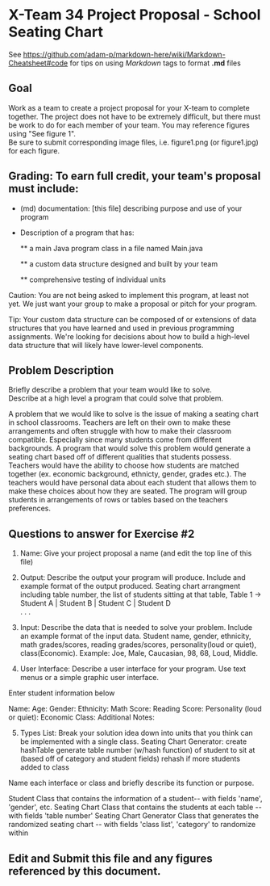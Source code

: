 # X-Team 34 Project Proposal - School Seating Chart 

See https://github.com/adam-p/markdown-here/wiki/Markdown-Cheatsheet#code for tips on using *Markdown* tags to format __.md__ files

## Goal

Work as a team to create a project proposal for your X-team to complete together.
The project does not have to be extremely difficult,
but there must be work to do for each member of your team.
You may reference figures using "See figure 1".  
Be sure to submit corresponding image files, i.e. figure1.png (or figure1.jpg) for each figure.

## Grading: To earn full credit, your team's proposal must include:

* (md) documentation: [this file] describing purpose and use of your program

* Description of a program that has:

  ** a main Java program class in a file named Main.java
  
  ** a custom data structure designed and built by your team
  
  ** comprehensive testing of individual units
  
 Caution: You are not being asked to implement this program, at least not yet. 
 We just want your group to make a proposal or pitch for your program.
 
 Tip: Your custom data structure can be composed of or extensions of data structures that you have learned and used in previous programming assignments.  We're looking for decisions about how to build a high-level data structure that will likely have lower-level components.

## Problem Description

Briefly describe a problem that your team would like to solve.  
Describe at a high level a program that could solve that problem.

A problem that we would like to solve is the issue of making a seating chart in school classrooms. Teachers are left on their own to make these arrangements and often struggle with how to make their classroom compatible. Especially since many students come from different backgrounds.
A program that would solve this problem would generate a seating chart based off of different qualities that students possess. Teachers would have the ability to choose how students are matched together (ex. economic background, ethnicty, gender, grades etc.). The teachers would have personal data about each student that allows them to make these choices about how they are seated. The program will group students in arrangements of rows or tables based on the teachers preferences. 

## Questions to answer for Exercise #2

1. Name: Give your project proposal a name (and edit the top line of this file)



2. Output: Describe the output your program will produce.  Include and example format of the output produced.
Seating chart arrangment including table number, the list of students sitting at that table,
Table 1  ->   Student A | Student B | Student C | Student D     
   .
   .
   .
3. Input: Describe the data that is needed to solve your problem. Include an example format of the input data.
Student name, gender, ethnicity, math grades/scores, reading grades/scores, personality(loud or quiet), class(Economic).
Example: Joe, Male, Caucasian, 98, 68, Loud, Middle.  




4. User Interface: Describe a user interface for your program.  Use text menus or a simple graphic user interface.

Enter student information below

Name: 
Age: 
Gender: 
Ethnicity: 
Math Score: 
Reading Score: 
Personality (loud or quiet): 
Economic Class: 
Additional Notes: 

5. Types List: Break your solution idea down into units that you think can be implemented with a single class.
Seating Chart Generator:
 create hashTable
 generate table number (w/hash function) of student to sit at (based off of category and student fields)
 rehash if more students added to class

Name each interface or class and briefly describe its function or purpose.

Student Class that contains the information of a student-- with fields 'name', 'gender', etc.
Seating Chart Class that contains the students at each table -- with fields 'table number'
Seating Chart Generator Class that generates the randomized seating chart -- with fields 'class list', 'category' to randomize within

## Edit and Submit this file and any figures referenced by this document.

